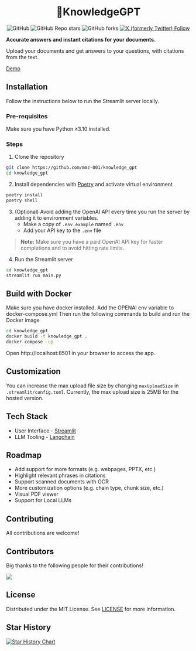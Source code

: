 <h1 align="center">
📖KnowledgeGPT
</h1>

<div id="top" align="center">

![GitHub](https://img.shields.io/github/license/mmz-001/knowledge_gpt)
![GitHub Repo stars](https://img.shields.io/github/stars/mmz-001/knowledge_gpt?style=social)
![GitHub forks](https://img.shields.io/github/forks/mmz-001/knowledge_gpt?style=social)
[![X (formerly Twitter) Follow](https://img.shields.io/twitter/follow/mm_sasmitha)](https://twitter.com/mm_sasmitha)

</div>

**Accurate answers and instant citations for your documents.**

Upload your documents and get answers to your questions, with citations from the text.

[Demo](https://twitter.com/mm_sasmitha/status/1620999984085884930)

## Installation

Follow the instructions below to run the Streamlit server locally.

### Pre-requisites

Make sure you have Python ≥3.10 installed.

### Steps

1. Clone the repository

```bash
git clone https://github.com/mmz-001/knowledge_gpt
cd knowledge_gpt
```

2. Install dependencies with [Poetry](https://python-poetry.org/) and activate virtual environment

```bash
poetry install
poetry shell
```

3. (Optional) Avoid adding the OpenAI API every time you run the server by adding it to environment variables.
   - Make a copy of `.env.example` named `.env`
   - Add your API key to the `.env` file

> **Note:** Make sure you have a paid OpenAI API key for faster completions and to avoid hitting rate limits.

4. Run the Streamlit server

```bash
cd knowledge_gpt
streamlit run main.py
```

## Build with Docker

Make sure you have docker installed.
Add the OPENAI env variable to docker-compose.yml
Then run the following commands to build and run the Docker image

```bash
cd knowledge_gpt
docker build -t knowledge_gpt .
docker compose -up
```

Open http://localhost:8501 in your browser to access the app.

## Customization

You can increase the max upload file size by changing `maxUploadSize` in `.streamlit/config.toml`.
Currently, the max upload size is 25MB for the hosted version.

## Tech Stack

- User Interface - [Streamlit](https://streamlit.io/)
- LLM Tooling - [Langchain](https://github.com/hwchase17/langchain)

## Roadmap

- Add support for more formats (e.g. webpages, PPTX, etc.)
- Highlight relevant phrases in citations
- Support scanned documents with OCR
- More customization options (e.g. chain type, chunk size, etc.)
- Visual PDF viewer
- Support for Local LLMs

## Contributing

All contributions are welcome!

## Contributors

Big thanks to the following people for their contributions!

<a href="https://github.com/mmz-001/knowledge_gpt/graphs/contributors">
  <img src="https://contrib.rocks/image?repo=mmz-001/knowledge_gpt" />
</a>

## License

Distributed under the MIT License. See [LICENSE](https://github.com/mmz-001/knowledge_gpt/blob/main/LICENSE) for more information.

## Star History

[![Star History Chart](https://api.star-history.com/svg?repos=mmz-001/knowledge_gpt&type=Date)](https://star-history.com/#mmz-001/knowledge_gpt&Date)
